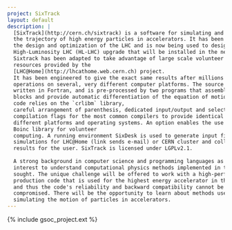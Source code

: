 ```yaml
---
project: SixTrack
layout: default
description: |
  [SixTrack](http://cern.ch/sixtrack) is a software for simulating and analysing
  the trajectory of high energy particles in accelerators. It has been used in
  the design and optimization of the LHC and is now being used to design the
  High-Luminosity LHC (HL-LHC) upgrade that will be installed in the next decade.
  Sixtrack has been adapted to take advantage of large scale volunteer computing
  resources provided by the
  [LHC@Home](http://lhcathome.web.cern.ch) project.
  It has been engineered to give the exact same results after millions of
  operations on several, very different computer platforms. The source code is
  written in Fortran, and is pre-processed by two programs that assemble the code
  blocks and provide automatic differentiation of the equation of motions. The
  code relies on the `crlibm` library,
  careful arrangement of parenthesis, dedicated input/output and selected
  compilation flags for the most common compilers to provide identical results on
  different platforms and operating systems. An option enables the use of the
  Boinc library for volunteer
  computing. A running environment SixDesk is used to generate input files, split
  simulations for LHC@Home (link sends e-mail) or CERN cluster and collect the
  results for the user. SixTrack is licensed under LGPLv2.1.
  
  A strong background in computer science and programming languages as well the
  interest to understand computational physics methods implemented in the code are
  sought. The unique challenge will be offered to work with a high-performance
  production code that is used for the highest energy accelerator in the world -
  and thus the code's reliability and backward compatibility cannot be
  compromised. There will be the opportunity to learn about methods used in
  simulating the motion of particles in accelerators.
---
```



{% include gsoc_project.ext %}
